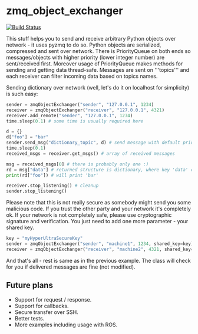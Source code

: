 # zmq_object_exchanger

[![Build Status](https://travis-ci.org/ZdenekM/zmq_object_exchanger.svg?branch=master)](https://travis-ci.org/ZdenekM/zmq_object_exchanger)

This stuff helps you to send and receive arbitrary Python objects over network - it uses pyzmq to do so. Python objects are serialized, compressed and sent over network. There is PriorityQueue on both ends so messages/objects with higher priority (lower integer number) are sent/received first. Moreover usage of PriorityQueue makes methods for sending and getting data thread-safe. Messages are sent on '''topics''' and each receiver can filter incoming data based on topics names.

Sending dictionary over network (well, let's do it on localhost for simplicity) is such easy:

```python
sender = zmqObjectExchanger("sender", "127.0.0.1", 1234)
receiver = zmqObjectExchanger("receiver", "127.0.0.1", 4321)
receiver.add_remote("sender", "127.0.0.1", 1234)
time.sleep(0.1) # some time is usually required here

d = {}
d["foo"] = "bar"
sender.send_msg("dictionary_topic", d) # send message with default priority (topic doesn't matter in this case)
time.sleep(0.1)
received_msgs = receiver.get_msgs() # array of received messages

msg = received_msgs[0] # there is probably only one :)
rd = msg["data"] # returned structure is dictionary, where key 'data' contains actual message
print(rd["foo"]) # will print 'bar'

receiver.stop_listening() # cleanup
sender.stop_listening()
```

Please note that this is not really secure as somebody might send you some malicious code. If you trust the other party and your network it's completely ok. If your network is not completely safe, please use cryptographic signature and verification. You just need to add one more parameter - your shared key.

```python
key = "myHyperUltraSecureKey"
sender = zmqObjectExchanger("sender", "machine1", 1234, shared_key=key) 
receiver = zmqObjectExchanger("receiver", "machine2", 4321, shared_key=key)

```
And that's all - rest is same as in the previous example. The class will check for you if delivered messages are fine (not modified).

## Future plans

* Support for request / response.
* Support for callbacks.
* Secure transfer over SSH.
* Better tests.
* More examples including usage with ROS.
